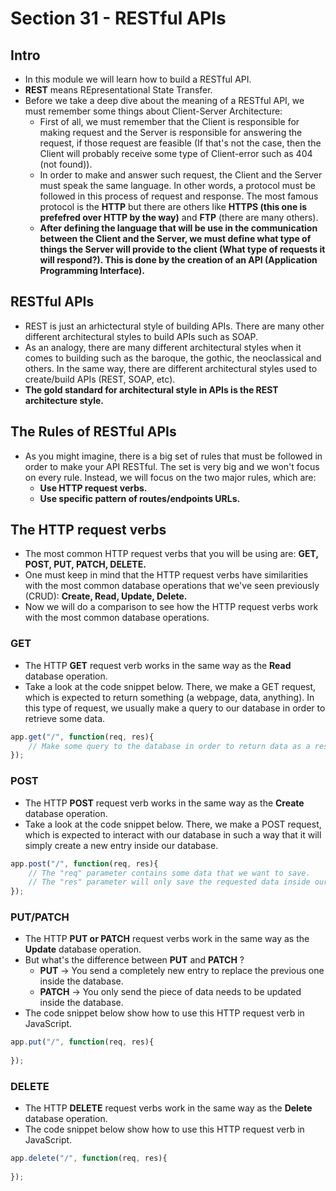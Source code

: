# Section 31 - RESTful APIs

## Intro
* In this module we will learn how to build a RESTful API.
* __REST__ means REpresentational State Transfer. 
* Before we take a deep dive about the meaning of a RESTful API, we must remember some things about Client-Server Architecture:
  * First of all, we must remember that the Client is responsible for making request and the Server is responsible for answering the request, if those request are feasible (If that's not the case, then the Client will probably receive some type of Client-error such as 404 (not found)).
  * In order to make and answer such request, the Client and the Server must speak the same language. In other words, a protocol must be followed in this process of request and response. The most famous protocol is the __HTTP__ but there are others like __HTTPS (this one is prefefred over HTTP by the way)__ and __FTP__ (there are many others).
  * __After defining the language that will be use in the communication between the Client and the Server, we must define what type of things the Server will provide to the client (What type of requests it will respond?). This is done by the creation of an API (Application Programming Interface).__

## RESTful APIs
* REST is just an arhictectural style of building APIs. There are many other different architectural styles to build APIs such as SOAP.
* As an analogy, there are many different architectural styles when it comes to building such as the baroque, the gothic, the neoclassical and others. In the same way, there are different architectural styles used to create/build APIs (REST, SOAP, etc).
* __The gold standard for architectural style in APIs is the REST architecture style.__

## The Rules of RESTful APIs
* As you might imagine, there is a big set of rules that must be followed in order to make your API RESTful. The set is very big and we won't focus on every rule. Instead, we will focus on the two major rules, which are:
  * __Use HTTP request verbs.__
  * __Use specific pattern of routes/endpoints URLs.__

## The HTTP request verbs
* The most common HTTP request verbs that you will be using are: __GET, POST, PUT, PATCH, DELETE.__
* One must keep in mind that the HTTP request verbs have similarities with the most common database operations that we've seen previously (CRUD): __Create, Read, Update, Delete.__
* Now we will do a comparison to see how the HTTP request verbs work with the most common database operations.

### GET
* The HTTP __GET__ request verb works in the same way as the __Read__ database operation.
* Take a look at the code snippet below. There, we make a GET request, which is expected to return something (a webpage, data, anything). In this type of request, we usually make a query to our database in order to retrieve some data.
```javascript
app.get("/", function(req, res){
    // Make some query to the database in order to return data as a response to the Client-side.
});
```

### POST
* The HTTP __POST__ request verb works in the same way as the __Create__ database operation.
* Take a look at the code snippet below. There, we make a POST request, which is expected to interact with our database in such a way that it will simply create a new entry inside our database.
```javascript
app.post("/", function(req, res){
    // The "req" parameter contains some data that we want to save.
    // The "res" parameter will only save the requested data inside our database.
});
```

### PUT/PATCH
* The HTTP __PUT or PATCH__ request verbs work in the same way as the __Update__ database operation.
* But what's the difference between __PUT__ and __PATCH__ ?
  * __PUT__ -> You send a completely new entry to replace the previous one inside the database.
  * __PATCH__ -> You only send the piece of data needs to be updated inside the database.
* The code snippet below show how to use this HTTP request verb in JavaScript.
```javascript
app.put("/", function(req, res){
    
});
```

### DELETE
* The HTTP __DELETE__ request verbs work in the same way as the __Delete__ database operation.
* The code snippet below show how to use this HTTP request verb in JavaScript.
```javascript
app.delete("/", function(req, res){
    
});
```
